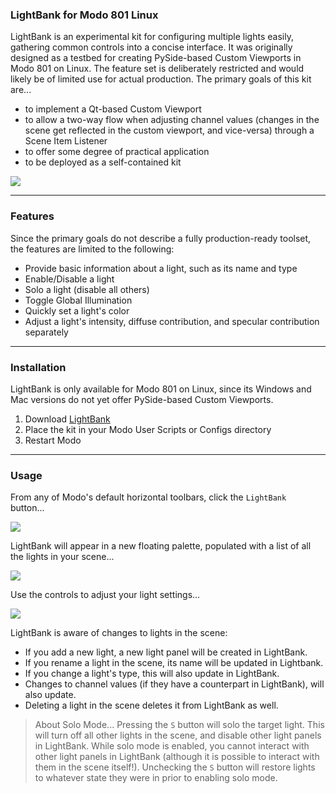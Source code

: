 ### LightBank for Modo 801 Linux

LightBank is an experimental kit for configuring multiple lights easily, gathering common controls into a concise interface. It was originally designed as a testbed for creating PySide-based Custom Viewports in Modo 801 on Linux. The feature set is deliberately restricted and would likely be of limited use for actual production. The primary goals of this kit are...
* to implement a Qt-based Custom Viewport
* to allow a two-way flow when adjusting channel values (changes in the scene get reflected in the custom viewport, and vice-versa) through a Scene Item Listener
* to offer some degree of practical application
* to be deployed as a self-contained kit


[![](http://www.timcrowson.com/wp-content/uploads/2014/07/lightbank_001-1024x638.jpg)](http://www.timcrowson.com/wp-content/uploads/2014/07/lightbank_001.jpg)

***


### Features
Since the primary goals do not describe a fully production-ready toolset, the features are limited to the following:
* Provide basic information about a light, such as its name and type
* Enable/Disable a light
* Solo a light (disable all others)
* Toggle Global Illumination
* Quickly set a light's color
* Adjust a light's intensity, diffuse contribution, and specular contribution separately

***

### Installation
LightBank is only available for Modo 801 on Linux, since its Windows and Mac versions do not yet offer PySide-based Custom Viewports.

1. Download [LightBank](http://www.timcrowson.com/downloads/lightbank/tc_LightBank.zip)
2. Place the kit in your Modo User Scripts or Configs directory
3. Restart Modo

***

### Usage
From any of Modo's default horizontal toolbars, click the `LightBank ` button...

![](http://www.timcrowson.com/wp-content/uploads/2014/07/lb_button.png)

LightBank will appear in a new floating palette, populated with a list of all the lights in your scene...

![](http://www.timcrowson.com/wp-content/uploads/2014/07/lb_list.jpg)

Use the controls to adjust your light settings...

![](http://www.timcrowson.com/wp-content/uploads/2014/07/lightbank_key.jpg)

LightBank is aware of changes to lights in the scene:
* If you add a new light, a new light panel will be created in LightBank.
* If you rename a light in the scene, its name will be updated in Lightbank.
* If you change a light's type, this will also update in LightBank.
* Changes to channel values (if they have a counterpart in LightBank), will also update.
* Deleting a light in the scene deletes it from LightBank as well.

> About Solo Mode...
> Pressing the `S` button will solo the target light. This will turn off all other lights in the scene, and disable other light panels in LightBank. While solo mode is enabled, you cannot interact with other light panels in LightBank (although it is possible to interact with them in the scene itself!). Unchecking the `S` button will restore lights to whatever state they were in prior to enabling solo mode. 
